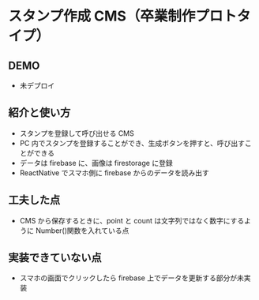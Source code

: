 # スタンプ作成 CMS（卒業制作プロトタイプ）

## DEMO

- 未デプロイ

## 紹介と使い方

- スタンプを登録して呼び出せる CMS
- PC 内でスタンプを登録することができ、生成ボタンを押すと、呼び出すことができる
- データは firebase に、画像は firestorage に登録
- ReactNative でスマホ側に firebase からのデータを読み出す

## 工夫した点

- CMS から保存するときに、point と count は文字列ではなく数字にするように Number()関数を入れている点

## 実装できていない点

- スマホの画面でクリックしたら firebase 上でデータを更新する部分が未実装

